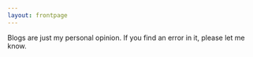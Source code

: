 ```yaml
---
layout: frontpage
---
```


Blogs are just my personal opinion. If you find an error in it, please let me know.
